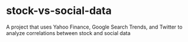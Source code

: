 # stock-vs-social-data
A project that uses Yahoo Finance, Google Search Trends, and Twitter to analyze correlations between stock and social data
